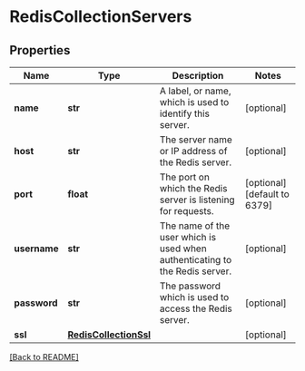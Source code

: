 # RedisCollectionServers


## Properties

Name | Type | Description | Notes
------------ | ------------- | ------------- | -------------
**name** | **str** | A label, or name, which is used to identify this server.  | [optional] 
**host** | **str** | The server name or IP address of the Redis server.  | [optional] 
**port** | **float** | The port on which the Redis server is listening for requests.  | [optional] [default to 6379]
**username** | **str** | The name of the user which is used when authenticating to the Redis server.  | [optional] 
**password** | **str** | The password which is used to access the Redis server.  | [optional] 
**ssl** | [**RedisCollectionSsl**](RedisCollectionSsl.md) |  | [optional] 

[[Back to README]](../README.md)



